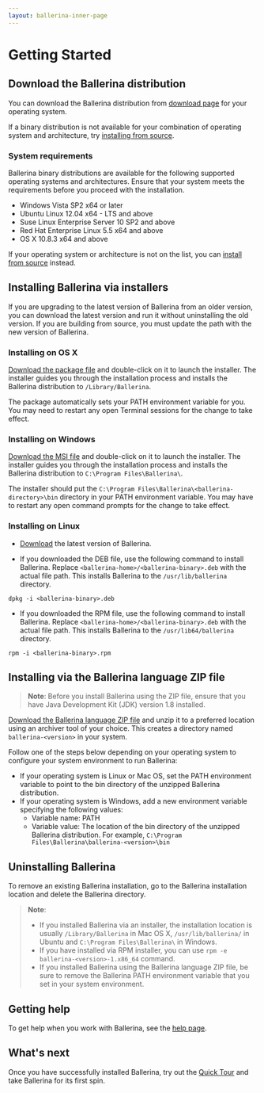 ```yaml
---
layout: ballerina-inner-page
---
```


# Getting Started

## Download the Ballerina distribution

You can download the Ballerina distribution from [download page](https://ballerina.io/downloads/) for your operating system.

If a binary distribution is not available for your combination of operating system and architecture, try [installing from source](https://github.com/ballerina-platform/ballerina-lang#install-from-source).

### System requirements

Ballerina binary distributions are available for the following supported operating systems and architectures. Ensure that your system meets the requirements before you proceed with the installation.

- Windows Vista SP2 x64 or later
- Ubuntu Linux 12.04 x64 - LTS and above
- Suse Linux Enterprise Server 10 SP2 and above
- Red Hat Enterprise Linux 5.5 x64 and above
- OS X 10.8.3 x64 and above

If your operating system or architecture is not on the list, you can [install from source](https://github.com/ballerina-platform/ballerina-lang#install-from-source) instead.

## Installing Ballerina via installers

If you are upgrading to the latest version of Ballerina from an older version, you can download the latest version and run it without uninstalling the old version. 
If you are building from source, you must update the path with the new version of Ballerina.

### Installing on OS X

[Download the package file](/downloads) and double-click on it to launch the installer. The installer guides you through the installation process and installs the Ballerina distribution to `/Library/Ballerina`.

The package automatically sets your PATH environment variable for you. You may need to restart any open Terminal sessions for the change to take effect.

### Installing on Windows

[Download the MSI file](/downloads) and double-click on it to launch the installer. The installer guides you through the installation process and installs the Ballerina distribution to `C:\Program Files\Ballerina\`.

The installer should put the `C:\Program Files\Ballerina\<ballerina-directory>\bin` directory in your PATH environment variable. You may have to restart any open command prompts for the change to take effect.

### Installing on Linux

* [Download](/downloads) the latest version of Ballerina.

* If you downloaded the DEB file, use the following command to install Ballerina. Replace `<ballerina-home>/<ballerina-binary>.deb` with the actual file path. This installs Ballerina to the `/usr/lib/ballerina` directory.

```
dpkg -i <ballerina-binary>.deb
```

* If you downloaded the RPM file, use the following command to install Ballerina. Replace `<ballerina-home>/<ballerina-binary>.deb` with the actual file path. This installs Ballerina to the `/usr/lib64/ballerina` directory.
 
```
rpm -i <ballerina-binary>.rpm
```

## Installing via the Ballerina language ZIP file

> **Note**: Before you install Ballerina using the ZIP file, ensure that you have Java Development Kit (JDK) version 1.8 installed.

[Download the Ballerina language ZIP file](/downloads) and unzip it to a preferred location using an archiver tool of your choice. This creates a directory named `ballerina-<version>` in your system.

Follow one of the steps below depending on your operating system to configure your system environment to run Ballerina:

- If your operating system is Linux or Mac OS, set the PATH environment variable to point to the bin directory of the unzipped Ballerina distribution.
- If your operating system is Windows, add a new environment variable specifying the following values:
  - Variable name: PATH
  - Variable value: The location of the bin directory of the unzipped Ballerina distribution. For example,  `C:\Program Files\Ballerina\ballerina-<version>\bin`
  
## Uninstalling Ballerina

To remove an existing Ballerina installation, go to the Ballerina installation location and delete the Ballerina directory.

> **Note**:
> - If you installed Ballerina via an installer, the installation location is usually `/Library/Ballerina` in Mac OS X, `/usr/lib/ballerina/` in Ubuntu and `C:\Program Files\Ballerina\` in Windows.
> - If you have installed via RPM installer, you can use `rpm -e ballerina-<version>-1.x86_64` command.
> - If you installed Ballerina using the Ballerina language ZIP file, be sure to remove the Ballerina PATH environment variable that you set in your system environment.

## Getting help

To get help when you work with Ballerina, see the [help page](/help).

## What's next

Once you have successfully installed Ballerina, try out the [Quick Tour](/learn/quick-tour) and take Ballerina for its first spin.
